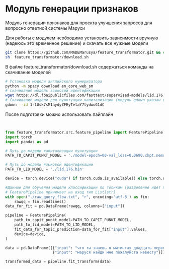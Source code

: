 # Модуль генерации признаков
Модуль генерации признаков для проекта улучшения запросов для вопросно ответной системы Маруси

Для работы с модулем необходимо установить зависимости вручную (надеюсь это временное решение) 
и скачать все нужные модели
```bash
git clone https://github.com/MADEMarusya/feature_transformator.git && cd feature_transformator/ && pip install .
sh  feature_transformator/download.sh
```

В файле feature_transformator/download.sh содержаться команды на скачивание моделей
```bash
# Установка модели английского нумеризатора
python -m spacy download en_core_web_sm
# скачивание модель языковой идентификации 
wget https://dl.fbaipublicfiles.com/fasttext/supervised-models/lid.176.bin
# Скачивание модели для пунктуации капитализации (модуль gdown указан в requirements)
gdown --id 1-1Usk7sM1aydyZFEyTetaY7tydwoG1dC
```

После подготовки можно использовать пайплайн
```python


from feature_transformator.src.feature_pipeline import FeaturePipeline
import torch
import pandas as pd

# Путь до модели капитализации пунктуации
PATH_TO_CAPIT_PUNKT_MODEL = './model-epoch=00-val_loss=0.0680.ckpt.nemo'

# Путь до модели языковой идентификации
PATH_TO_LID_MODEL = './lid.176.bin'

device = torch.device("cuda") if torch.cuda.is_available() else torch.device("cpu")

#Данные для обучения модели классификации по топикам (разделение идет по трем топикам)
# FeaturePipeline принимает на вход тип List[str]
with open("./raw_query_flow.txt", "r", encoding='utf-8') as fin:
    rawqq = fin.readlines()
data_for_fit = pd.DataFrame(rawqq, columns=["input"])

pipeline = FeaturePipeline(
    path_to_capit_punkt_model=PATH_TO_CAPIT_PUNKT_MODEL,
    path_to_lid_model=PATH_TO_LID_MODEL,
    fit_data_for_topic_prediction=data_for_fit["input"].values,
    device=device,
)

data = pd.DataFrame([{"input": "что ты знаешь о митингах двадцать первого тридцать первого января"},
                     {"input": "маруся найди мне пожалуйста невесту"}])

transformed_data = pipeline.fit_transform(data)
```
